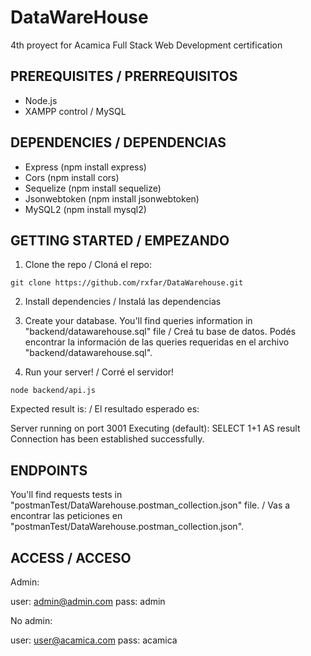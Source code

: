 # DataWareHouse
4th proyect for Acamica Full Stack Web Development certification

## PREREQUISITES / PRERREQUISITOS

- Node.js
- XAMPP control / MySQL

## DEPENDENCIES / DEPENDENCIAS

- Express (npm install express)
- Cors (npm install cors)
- Sequelize (npm install sequelize)
- Jsonwebtoken (npm install jsonwebtoken)
- MySQL2 (npm install mysql2)

## GETTING STARTED / EMPEZANDO

1. Clone the repo / Cloná el repo:

```
git clone https://github.com/rxfar/DataWarehouse.git
```

2. Install dependencies / Instalá las dependencias

3. Create your database. You'll find queries information in "backend/datawarehouse.sql" file / Creá tu base de datos. Podés encontrar la información de las queries requeridas en el archivo "backend/datawarehouse.sql".

4. Run your server! / Corré el servidor!

```
node backend/api.js
```

Expected result is: / El resultado esperado es:

Server running on port 3001
Executing (default): SELECT 1+1 AS result
Connection has been established successfully.

## ENDPOINTS

You'll find requests tests in "postmanTest/DataWarehouse.postman_collection.json" file. / Vas a encontrar las peticiones en "postmanTest/DataWarehouse.postman_collection.json".

## ACCESS / ACCESO

Admin:

user: admin@admin.com
pass: admin

No admin:

user: user@acamica.com
pass: acamica
